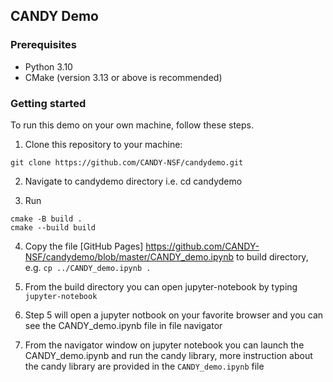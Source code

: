 ## CANDY Demo

### Prerequisites

* Python 3.10
* CMake (version 3.13 or above is recommended)

### Getting started
To run this demo on your own machine, follow these steps.

1. Clone this repository to your machine: 
```
git clone https://github.com/CANDY-NSF/candydemo.git
```

2. Navigate to candydemo directory i.e. cd candydemo

3. Run 
```
cmake -B build .
cmake --build build
```

4. Copy the file [GitHub Pages] https://github.com/CANDY-NSF/candydemo/blob/master/CANDY_demo.ipynb to build directory, e.g. `cp ../CANDY_demo.ipynb .`

5. From the build directory you can open jupyter-notebook by typing `jupyter-notebook`

6. Step 5 will open a jupyter notbook on your favorite browser and you can see the CANDY_demo.ipynb file  in file navigator

7. From the navigator window on jupyter notebook you can launch the  CANDY_demo.ipynb  and run the candy library, more instruction about the candy library are  provided in the `CANDY_demo.ipynb` file

